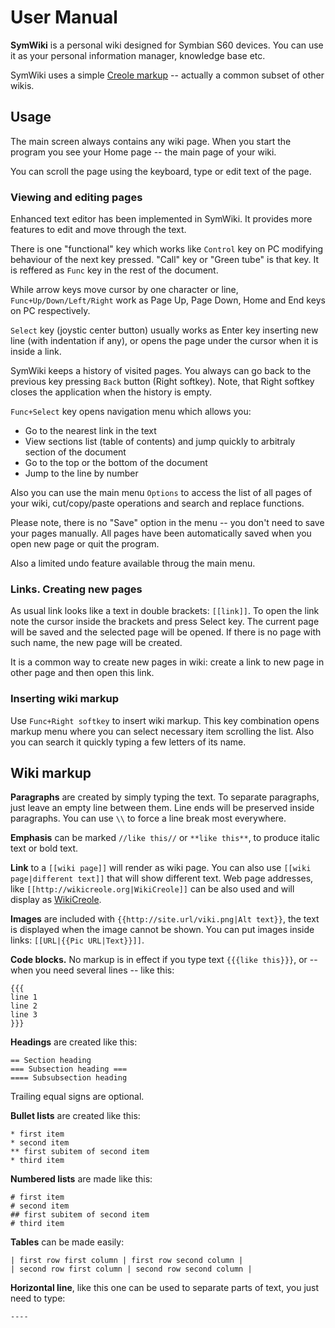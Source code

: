# User Manual #

**SymWiki** is a personal wiki designed for Symbian S60 devices. You can use it as your personal information manager, knowledge base etc.

SymWiki uses a simple [Creole markup](http://www.wikicreole.org/wiki/CheatSheet) -- actually a common subset of other wikis.

## Usage ##

The main screen always contains any wiki page. When you start the program you see your Home page -- the main page of your wiki.

You can scroll the page using the keyboard, type or edit text of the page.

### Viewing and editing pages ###

Enhanced text editor has been implemented in SymWiki. It provides more features to edit and move through the text.

There is one "functional" key which works like `Control` key on PC modifying behaviour of the next key pressed. "Call" key or "Green tube" is that key. It is reffered as `Func` key in the rest of the document.

While arrow keys move cursor by one character or line, `Func+Up/Down/Left/Right` work as Page Up, Page Down, Home and End keys on PC respectively.

`Select` key (joystic center button) usually works as Enter key inserting new line (with indentation if any), or opens the page under the cursor when it is inside a link.

SymWiki keeps a history of visited pages. You always can go back to the previous key pressing `Back` button (Right softkey). Note, that Right softkey closes the application when the history is empty.

`Func+Select` key opens navigation menu which allows you:

  * Go to the nearest link in the text
  * View sections list (table of contents) and jump quickly to arbitraly section of the document
  * Go to the top or the bottom of the document
  * Jump to the line by number

Also you can use the main menu `Options` to access the list of all pages of your wiki, cut/copy/paste operations and search and replace functions.

Please note, there is no "Save" option in the menu -- you don't need to save your pages manually. All pages have been automatically saved when you open new page or quit the program.

Also a limited undo feature available throug the main menu.

### Links. Creating new pages ###

As usual link looks like a text in double brackets: `[[link]]`. To open the link note the cursor inside the brackets and press Select key. The current page will be saved and the selected page will be opened. If there is no page with such name, the new page will be created.

It is a common way to create new pages in wiki: create a link to new page in other page and then open this link.

### Inserting wiki markup ###

Use `Func+Right softkey` to insert wiki markup. This key combination opens markup menu where you can select necessary item scrolling the list. Also you can search it quickly typing a few letters of its name.

## Wiki markup ##

**Paragraphs** are created by simply typing the text. To separate paragraphs, just leave an empty line between them. Line ends will be preserved inside paragraphs. You can use `\\` to force a line break most everywhere.

**Emphasis** can be marked `//like this//` or `**like this**`, to produce italic text or bold text.

**Link** to a `[[wiki page]]` will render as wiki page. You can also use `[[wiki page|different text]]` that will show different text. Web page addresses, like `[[http://wikicreole.org|WikiCreole]]` can be also used and will display as [WikiCreole](http://wikicreole.org).

**Images** are included with `{{http://site.url/viki.png|Alt text}}`, the text is displayed when the image cannot be shown. You can put images inside links: `[[URL|{{Pic URL|Text}}]]`.

**Code blocks.** No markup is in effect if you type text `{{{like this}}}`, or -- when you need several lines -- like this:

```
{{{
line 1
line 2
line 3
}}}
```

**Headings** are created like this:

```
== Section heading
=== Subsection heading ===
==== Subsubsection heading
```

Trailing equal signs are optional.

**Bullet lists** are created like this:

```
* first item
* second item
** first subitem of second item
* third item
```

**Numbered lists** are made like this:

```
# first item
# second item
## first subitem of second item
# third item
```

**Tables** can be made easily:

```
| first row first column | first row second column |
| second row first column | second row second column |
```

**Horizontal line**, like this one can be used to separate parts of text, you just need to type:

`----`